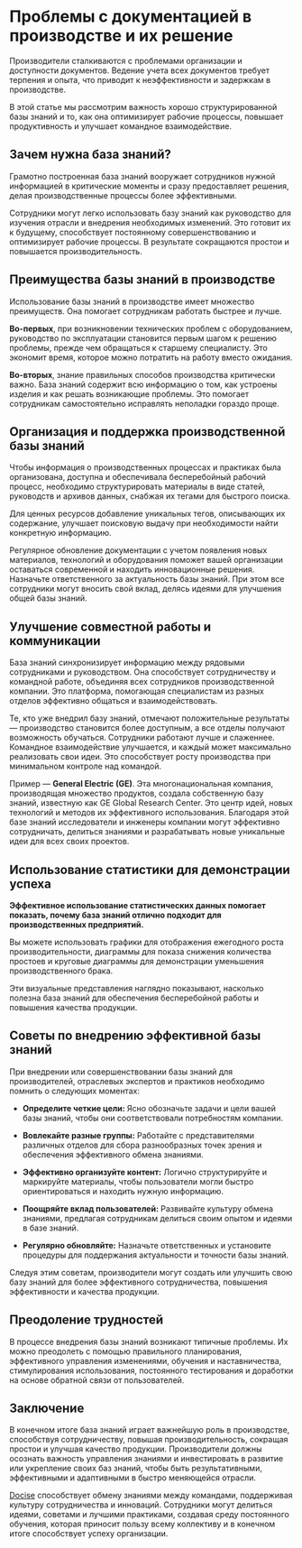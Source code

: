 # Проблемы с документацией в производстве и их решение

Производители сталкиваются с проблемами организации и доступности документов. Ведение учета всех документов требует терпения и опыта, что приводит к неэффективности и задержкам в производстве.

В этой статье мы рассмотрим важность хорошо структурированной базы знаний и то, как она оптимизирует рабочие процессы, повышает продуктивность и улучшает командное взаимодействие.

## Зачем нужна база знаний?

Грамотно построенная база знаний вооружает сотрудников нужной информацией в критические моменты и сразу предоставляет решения, делая производственные процессы более эффективными.

Сотрудники могут легко использовать базу знаний как руководство для изучения отрасли и внедрения необходимых изменений. Это готовит их к будущему, способствует постоянному совершенствованию и оптимизирует рабочие процессы. В результате сокращаются простои и повышается производительность.

## Преимущества базы знаний в производстве

Использование базы знаний в производстве имеет множество преимуществ. Она помогает сотрудникам работать быстрее и лучше.

**Во-первых**, при возникновении технических проблем с оборудованием, руководство по эксплуатации становится первым шагом к решению проблемы, прежде чем обращаться к старшему специалисту. Это экономит время, которое можно потратить на работу вместо ожидания.

**Во-вторых**, знание правильных способов производства критически важно. База знаний содержит всю информацию о том, как устроены изделия и как решать возникающие проблемы. Это помогает сотрудникам самостоятельно исправлять неполадки гораздо проще.

## Организация и поддержка производственной базы знаний

Чтобы информация о производственных процессах и практиках была организована, доступна и обеспечивала бесперебойный рабочий процесс, необходимо структурировать материалы в виде статей, руководств и архивов данных, снабжая их тегами для быстрого поиска.

Для ценных ресурсов добавление уникальных тегов, описывающих их содержание, улучшает поисковую выдачу при необходимости найти конкретную информацию.

Регулярное обновление документации с учетом появления новых материалов, технологий и оборудования поможет вашей организации оставаться современной и находить инновационные решения. Назначьте ответственного за актуальность базы знаний. При этом все сотрудники могут вносить свой вклад, делясь идеями для улучшения общей базы знаний.

## Улучшение совместной работы и коммуникации

База знаний синхронизирует информацию между рядовыми сотрудниками и руководством. Она способствует сотрудничеству и командной работе, объединяя всех сотрудников производственной компании. Это платформа, помогающая специалистам из разных отделов эффективно общаться и взаимодействовать.

Те, кто уже внедрил базу знаний, отмечают положительные результаты — производство становится более доступным, а все отделы получают возможность обучаться. Сотрудники работают лучше и слаженнее. Командное взаимодействие улучшается, и каждый может максимально реализовать свои идеи. Это способствует росту производства при минимальном контроле над командой.

Пример — **General Electric (GE)**. Эта многонациональная компания, производящая множество продуктов, создала собственную базу знаний, известную как GE Global Research Center. Это центр идей, новых технологий и методов их эффективного использования. Благодаря этой базе знаний исследователи и инженеры компании могут эффективно сотрудничать, делиться знаниями и разрабатывать новые уникальные идеи для всех своих проектов.

## Использование статистики для демонстрации успеха

**Эффективное использование статистических данных помогает показать, почему база знаний отлично подходит для производственных предприятий.**

Вы можете использовать графики для отображения ежегодного роста производительности, диаграммы для показа снижения количества простоев и круговые диаграммы для демонстрации уменьшения производственного брака.

Эти визуальные представления наглядно показывают, насколько полезна база знаний для обеспечения бесперебойной работы и повышения качества продукции.

## Советы по внедрению эффективной базы знаний

При внедрении или совершенствовании базы знаний для производителей, отраслевых экспертов и практиков необходимо помнить о следующих моментах:

* **Определите четкие цели:** Ясно обозначьте задачи и цели вашей базы знаний, чтобы они соответствовали потребностям компании.

* **Вовлекайте разные группы:** Работайте с представителями различных отделов для сбора разнообразных точек зрения и обеспечения эффективного обмена знаниями.

* **Эффективно организуйте контент:** Логично структурируйте и маркируйте материалы, чтобы пользователи могли быстро ориентироваться и находить нужную информацию.

* **Поощряйте вклад пользователей:** Развивайте культуру обмена знаниями, предлагая сотрудникам делиться своим опытом и идеями в базе знаний.

* **Регулярно обновляйте:** Назначьте ответственных и установите процедуры для поддержания актуальности и точности базы знаний.

Следуя этим советам, производители могут создать или улучшить свою базу знаний для более эффективного сотрудничества, повышения эффективности и качества продукции.

## Преодоление трудностей

В процессе внедрения базы знаний возникают типичные проблемы. Их можно преодолеть с помощью правильного планирования, эффективного управления изменениями, обучения и наставничества, стимулирования использования, постоянного тестирования и доработки на основе обратной связи от пользователей.

## Заключение

В конечном итоге база знаний играет важнейшую роль в производстве, способствуя сотрудничеству, повышая производительность, сокращая простои и улучшая качество продукции. Производители должны осознать важность управления знаниями и инвестировать в развитие или укрепление своих баз знаний, чтобы быть результативными, эффективными и адаптивными в быстро меняющейся отрасли.

[Docise](https://www.docsie.io/) способствует обмену знаниями между командами, поддерживая культуру сотрудничества и инноваций. Сотрудники могут делиться идеями, советами и лучшими практиками, создавая среду постоянного обучения, которая приносит пользу всему коллективу и в конечном итоге способствует успеху организации.